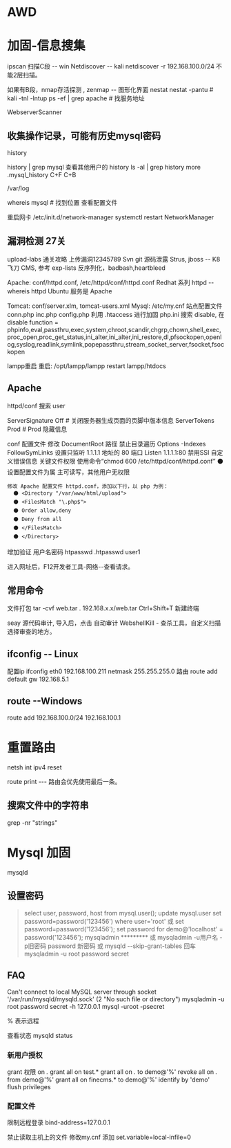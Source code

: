 # AWD

# 加固-信息搜集
ipscan 扫描C段 -- win
Netdiscover -- kali
  netdiscover -r 192.168.100.0/24
  不能2层扫描。

如果有B段，nmap存活探测 , zenmap -- 图形化界面
nestat
  nestat -pantu # kali
  -tnl
  -lntup
ps -ef | grep apache # 找服务地址

WebserverScanner

## 收集操作记录，可能有历史mysql密码

history

  history | grep mysql
  查看其他用户的 history
  ls -al | grep history
  more .mysql_history
    C+F C+B

/var/log

whereis mysql # 找到位置
查看配置文件

重启网卡 /etc/init.d/network-manager
  systemctl restart NetworkManager



## 漏洞检测 27关 
upload-labs 通关攻略
上传漏洞12345789 
Svn git 源码泄露
Strus, jboss  -- K8飞刀
CMS, 参考 exp-lists
反序列化，badbash,heartbleed

Apache: conf/httpd.conf, /etc/httpd/conf/httpd.conf
  Redhat 系列 httpd -- whereis httpd
  Ubuntu 服务是 Apache
  
Tomcat: conf/server.xlm, tomcat-users.xml
Mysql: /etc/my.cnf
站点配置文件 conn.php inc.php config.php
利用 .htaccess 进行加固
php.ini
  搜索 disable, 在 disable function = phpinfo,eval,passthru,exec,system,chroot,scandir,chgrp,chown,shell_exec,proc_open,proc_get_status,ini_alter,ini_alter,ini_restore,dl,pfsockopen,openlog,syslog,readlink,symlink,popepassthru,stream_socket_server,fsocket,fsockopen

lampp重启
  重启: /opt/lampp/lampp restart 
  lampp/htdocs

## Apache
httpd/conf
  搜索 user

ServerSignature Off # 关闭服务器生成页面的页脚中版本信息
ServerTokens Prod # Prod 隐藏信息

conf 配置文件
  修改 DocumentRoot 路径
  禁止目录遍历
    Options -Indexes FollowSymLinks
  设置只监听
    1.1.1.1 地址的 80 端口 Listen 1.1.1.1:80
  禁用SSI
  自定义错误信息
  关键文件权限
    使用命令“chmod 600
    /etc/httpd/conf/httpd.conf”
    ⚫ 设置配置文件为属 主可读写，其他用户无权限

    修改 Apache 配置文件 httpd.conf，添加以下行，以 php 为例：
      ⚫ <Directory "/var/www/html/upload">
      ⚫ <FilesMatch "\.php$">
      ⚫ Order allow,deny
      ⚫ Deny from all
      ⚫ </FilesMatch>
      ⚫ </Directory>
  
  增加验证 用户名密码
    htpasswd .htpasswd user1

进入网址后，F12开发者工具-网络--查看请求。

## 常用命令
  文件打包  tar -cvf web.tar .
  192.168.x.x/web.tar
  Ctrl+Shift+T 新建终端

seay 源代码审计, 导入后，点击 自动审计
WebshellKill - 查杀工具，自定义扫描 选择审查的地方。

## ifconfig -- Linux
配置ip ifconfig eth0 192.168.100.211 netmask 255.255.255.0
路由 route add default gw 192.168.5.1

## route --Windows
route add 192.168.100.0/24 192.168.100.1
# 重置路由
netsh int ipv4 reset

route print --- 路由会优先使用最后一条。

## 搜索文件中的字符串
grep -nr "strings"


# Mysql 加固
mysqld

## 设置密码
> select user, password, host from mysql.user();
> update mysql.user set password=password('123456') where user='root'
或
> set password=password('123456');
> set password for demo@'localhost' = password('123456');
mysqladmin *********
或
mysqladmin -u用户名 -p旧密码 password 新密码 
或
mysqld --skip-grant-tables 回车
mysqladmin -u root password secret

## FAQ

  Can't connect to local MySQL server through socket '/var/run/mysqld/mysqld.sock' (2 "No such file or directory")
      mysqladmin -u root password secret -h 127.0.0.1
      mysql -uroot -psecret

  % 表示远程

  查看状态 mysqld status

### 新用户授权

grant 权限 on *.*
grant all on test.*
grant all on *.* to demo@'%'
revoke all on *.*  from demo@'%'
grant all on finecms.* to demo@'%' identify by 'demo'
flush privileges


### 配置文件

限制远程登录
  bind-address=127.0.0.1

禁止读取主机上的文件
  修改my.cnf
  添加 set.variable=local-infile=0

